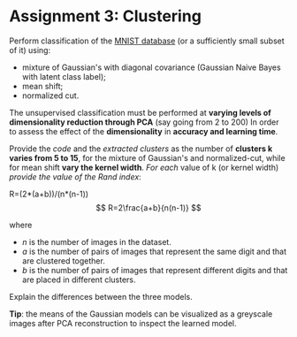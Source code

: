 # Assignment 3: Clustering

Perform classification of the [MNIST database](http://yann.lecun.com/exdb/mnist/) (or a sufficiently small subset of it) using:

* mixture of Gaussian's with diagonal covariance (Gaussian Naive Bayes with latent class label);
* mean shift;
* normalized cut.

The unsupervised classification must be performed at **varying levels of dimensionality reduction through PCA**  (say going from 2 to 200) 
In order to assess the effect of the **dimensionality** in **accuracy and learning time**.

Provide the _code_ and 
the _extracted clusters_ as the number of **clusters k varies from 5 to 15**, for the mixture of Gaussian's and normalized-cut, 
while for mean shift **vary the kernel width**. 
_For each_ value of k (or kernel width) _provide the value of the Rand index_:

R=(2*(a+b))/(n*(n-1))
$$
R=2\frac{a+b}{n(n-1)}
$$

where
* $n$ is the number of images in the dataset.
* $a$ is the number of pairs of images that represent the same digit and that are clustered together.
* $b$ is the number of pairs of images that represent different digits and that are placed in different clusters.

Explain the differences between the three models.

**Tip**: 
the means of the Gaussian models can be visualized as a greyscale images after PCA reconstruction to inspect the learned model.